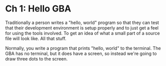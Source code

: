# Ch 1: Hello GBA

Traditionally a person writes a "hello, world" program so that they can test
that their development environment is setup properly and to just get a feel for
using the tools involved. To get an idea of what a small part of a source file
will look like. All that stuff.

Normally, you write a program that prints "hello, world" to the terminal. The
GBA has no terminal, but it does have a screen, so instead we're going to draw
three dots to the screen.
